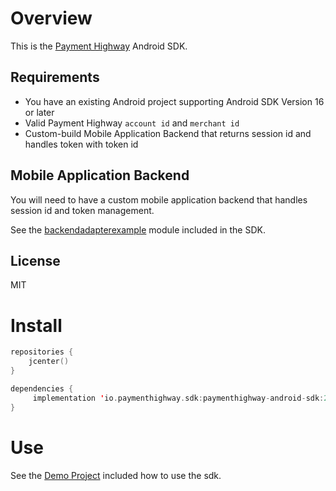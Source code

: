 # Overview

This is the [Payment Highway](https://www.paymenthighway.io) Android SDK.

## Requirements

* You have an existing Android project supporting Android SDK Version 16 or later
* Valid Payment Highway `account id` and `merchant id`
* Custom-build Mobile Application Backend that returns session id and handles token with token id

## Mobile Application Backend

You will need to have a custom mobile application backend that handles session id and token management.

See the [backendadapterexample](https://github.com/PaymentHighway/paymenthighway-android-sdk/tree/master/backendadapterexample) module included in the SDK.

## License
MIT

# Install

```kotlin
repositories {
    jcenter()
}

dependencies {
     implementation 'io.paymenthighway.sdk:paymenthighway-android-sdk:2.0.0'
}
```

# Use

See the [Demo Project](https://github.com/PaymentHighway/paymenthighway-android-sdk/tree/master/demo) included how to use the sdk.

